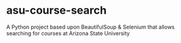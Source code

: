 # asu-course-search
A Python project based upon BeautifulSoup &amp; Selenium that allows searching for courses at Arizona State University
